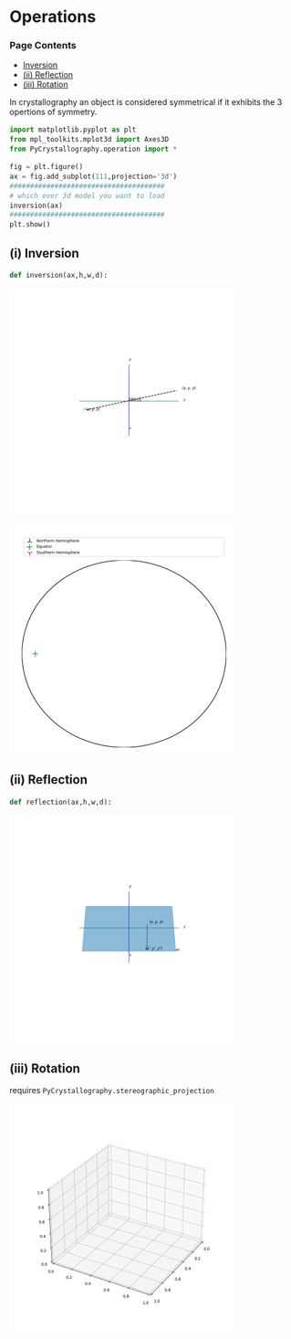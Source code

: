 # Operations

### Page Contents
 - [Inversion](https://github.com/Shellywell123/PyCrystallography/blob/main/docs/operations.md#i)
 - [(ii) Reflection](#ii)
 - [(iii) Rotation](#iii)


In crystallography an object is considered symmetrical if it exhibits the 3 opertions of symmetry.

```py
import matplotlib.pyplot as plt
from mpl_toolkits.mplot3d import Axes3D
from PyCrystallography.operation import *
```
```py
fig = plt.figure()
ax = fig.add_subplot(111,projection='3d')
######################################
# which ever 3d model you want to load
inversion(ax)
######################################
plt.show()
```

## (i) Inversion <a name="i"></a>
```py
def inversion(ax,h,w,d):
```

<p float="left">
  <img src="../PyCrystallography/Images/inversion.gif" width="400" />
</p>

<p float="left">
  <img src="../PyCrystallography/Images/stereographic_projection_inversion.gif" width="400" />
</p>

## (ii) Reflection <a name="ii"></a>

```py
def reflection(ax,h,w,d):
```

<p float="left">
  <img src="../PyCrystallography/Images/reflection.gif" width="400" />
</p>

## (iii) Rotation <a name="iii"></a>
requires `PyCrystallography.stereographic_projection`
<p float="left">
  <img src="../PyCrystallography/Images/stereographic_projection_rotation.gif" width="400" />
</p>
